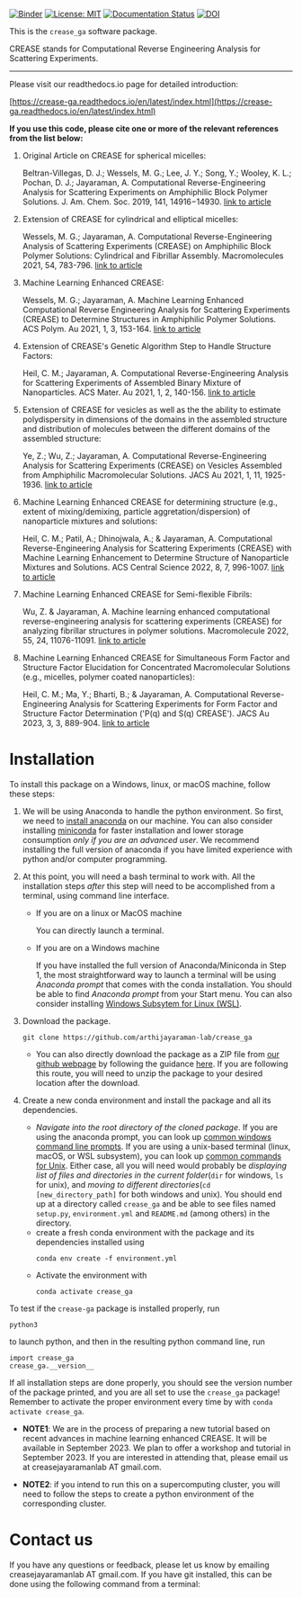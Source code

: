 [![Binder](https://mybinder.org/badge_logo.svg)](https://mybinder.org/v2/gh/arthijayaraman-lab/crease_ga/master) [![License: MIT](https://img.shields.io/badge/License-MIT-yellow.svg)](https://opensource.org/licenses/MIT) [![Documentation Status](https://readthedocs.org/projects/crease-ga/badge/?version=latest)](https://crease-ga.readthedocs.io/en/latest/?badge=latest) [![DOI](https://zenodo.org/badge/387868834.svg)](https://zenodo.org/badge/latestdoi/387868834)

This is the `crease_ga` software package.

CREASE stands for Computational Reverse Engineering Analysis for Scattering Experiments.

----------------------------------------------------------------------

Please visit our readthedocs.io page for detailed introduction:

[https://crease-ga.readthedocs.io/en/latest/index.html](https://crease-ga.readthedocs.io/en/latest/index.html)  

__If you use this code, please cite one or more of the relevant references from the list below:__

1. Original Article on CREASE for spherical micelles:  

   Beltran-Villegas, D. J.; Wessels, M. G.; Lee, J. Y.; Song, Y.; Wooley, K. L.; Pochan, D. J.; Jayaraman, A. Computational Reverse-Engineering Analysis for Scattering Experiments on Amphiphilic Block Polymer Solutions. J. Am. Chem. Soc. 2019, 141, 14916−14930. [link to article](https://pubs.acs.org/doi/abs/10.1021/jacs.9b08028)

2. Extension of CREASE for cylindrical and elliptical micelles: 

   Wessels, M. G.; Jayaraman, A. Computational Reverse-Engineering Analysis of Scattering Experiments (CREASE) on Amphiphilic Block Polymer Solutions: Cylindrical and Fibrillar Assembly. Macromolecules 2021, 54, 783-796. [link to article](https://pubs.acs.org/doi/abs/10.1021/acs.macromol.0c02265)

3. Machine Learning Enhanced CREASE:  

   Wessels, M. G.; Jayaraman, A. Machine Learning Enhanced Computational Reverse Engineering Analysis for Scattering Experiments (CREASE) to Determine Structures in Amphiphilic Polymer Solutions. ACS Polym. Au 2021, 1, 3, 153-164. [link to article](https://pubs.acs.org/doi/abs/10.1021/acspolymersau.1c00015) 

4. Extension of CREASE's Genetic Algorithm Step to Handle Structure Factors:  

   Heil, C. M.; Jayaraman, A. Computational Reverse-Engineering Analysis for Scattering Experiments of Assembled Binary Mixture of Nanoparticles. ACS Mater. Au 2021, 1, 2, 140-156. [link to article](https://pubs.acs.org/doi/10.1021/acsmaterialsau.1c00015) 

5. Extension of CREASE for vesicles as well as the the ability to estimate polydispersity in dimensions of the domains in the assembled structure and distribution of molecules between the different domains of the assembled structure: 

   Ye, Z.; Wu, Z.; Jayaraman, A. Computational Reverse-Engineering Analysis for Scattering Experiments (CREASE) on Vesicles Assembled from Amphiphilic Macromolecular Solutions. JACS Au 2021, 1, 11, 1925-1936. [link to article](https://pubs.acs.org/doi/10.1021/jacsau.1c00305)

6. Machine Learning Enhanced CREASE for determining structure (e.g., extent of mixing/demixing, particle aggretation/dispersion) of nanoparticle mixtures and solutions:  

   Heil, C. M.; Patil, A.; Dhinojwala, A.; & Jayaraman, A. Computational Reverse-Engineering Analysis for Scattering Experiments (CREASE) with Machine Learning Enhancement to Determine Structure of Nanoparticle Mixtures and Solutions. ACS Central Science 2022, 8, 7, 996-1007. [link to article](https://pubs.acs.org/doi/full/10.1021/acscentsci.2c00382) 
   
7. Machine Learning Enhanced CREASE for Semi-flexible Fibrils:  

   Wu, Z. & Jayaraman, A.  Machine learning enhanced computational reverse-engineering analysis for scattering experiments (CREASE) for analyzing fibrillar structures in polymer solutions. Macromolecule 2022, 55, 24, 11076-11091. [link to article](https://pubs-acs-org.udel.idm.oclc.org/doi/full/10.1021/acs.macromol.2c02165)
   
8. Machine Learning Enhanced CREASE for Simultaneous Form Factor and Structure Factor Elucidation for Concentrated Macromolecular Solutions (e.g., micelles, polymer coated nanoparticles):  

   Heil, C. M.; Ma, Y.; Bharti, B.; & Jayaraman, A.  Computational Reverse-Engineering Analysis for Scattering Experiments for Form Factor and Structure Factor Determination ('P(q) and S(q) CREASE'). JACS Au 2023, 3, 3, 889-904. [link to article](https://pubs-acs-org.udel.idm.oclc.org/doi/10.1021/jacsau.2c00697)

# Installation

To install this package on a Windows, linux, or macOS machine, follow these steps:

1. We will be using Anaconda to handle the python environment. So first, we need to [install anaconda](https://docs.conda.io/projects/conda/en/latest/user-guide/install/linux.html) on our machine. You can also consider installing [miniconda](https://docs.conda.io/en/latest/miniconda.html) for faster installation and lower storage consumption _only if you are an advanced user_. We recommend installing the full version of anaconda if you have limited experience with python and/or computer programming.

1. At this point, you will need a bash terminal to work with. All the installation steps _after_ this step will need to be accomplished from a terminal, using command line interface. 
    - If you are on a linux or MacOS machine
    
       You can directly launch a terminal.
    - If you are on a Windows machine
    
       If you have installed the full version of Anaconda/Miniconda in Step 1, the most straightforward way to launch a terminal will be using _Anaconda prompt_ that comes with the conda installation. You should be able to find _Anaconda prompt_ from your Start menu. You can also consider installing [Windows Subsytem for Linux (WSL)](https://ubuntu.com/wsl).

1. Download the package. 
   ```
   git clone https://github.com/arthijayaraman-lab/crease_ga
   ```
   - You can also directly download the package as a ZIP file from [our github webpage](https://github.com/arthijayaraman-lab/crease_ga) by following the guidance [here](https://docs.github.com/en/github/creating-cloning-and-archiving-repositories/cloning-a-repository-from-github/cloning-a-repository). If you are following this route, you will need to unzip the package to your desired location after the download.

1. Create a new conda environment and install the package and all its dependencies. 
   - _Navigate into the root directory of the cloned package_. If you are using the anaconda prompt, you can look up [common windows command line prompts](http://www.cs.columbia.edu/~sedwards/classes/2015/1102-fall/Command%20Prompt%20Cheatsheet.pdf). If you are using a unix-based terminal (linux, macOS, or WSL subsystem), you can look up [common commands for Unix](http://www.mathcs.emory.edu/~valerie/courses/fall10/155/resources/unix_cheatsheet.html). Either case, all you will need would probably be _displaying list of files and directories in the current folder_(`dir` for windows, `ls` for unix), and _moving to different directories_(`cd [new_directory_path]` for both windows and unix). You should end up at a directory called `crease_ga` and be able to see files named `setup.py`, `environment.yml` and `README.md` (among others) in the directory.
   - create a fresh conda environment with the package and its dependencies installed using
     ```
     conda env create -f environment.yml
     ```
   - Activate the environment with
     ```
     conda activate crease_ga
     ```

To test if the `crease-ga` package is installed properly, run
```
python3
```
to launch python, and then in the resulting python command line, run
```
import crease_ga
crease_ga.__version__
```

If all installation steps are done properly, you should see the version number of the package printed, and you are all set to use the `crease_ga` package! Remember to activate the proper environment every time by with `conda activate crease_ga`.

- **NOTE1**: We are in the process of preparing a new tutorial based on recent advances in machine learning enhanced CREASE. It will be available in September 2023. We plan to offer a workshop and tutorial in September 2023. If you are interested in attending that, please email us at creasejayaramanlab AT gmail.com.


- **NOTE2**: if you intend to run this on a supercomputing cluster, you will need to follow the steps to create a python environment of the corresponding cluster.


# Contact us
If you have any questions or feedback, please let us know by emailing creasejayaramanlab AT gmail.com. If you have git installed, this can be done using the following command from a terminal:

